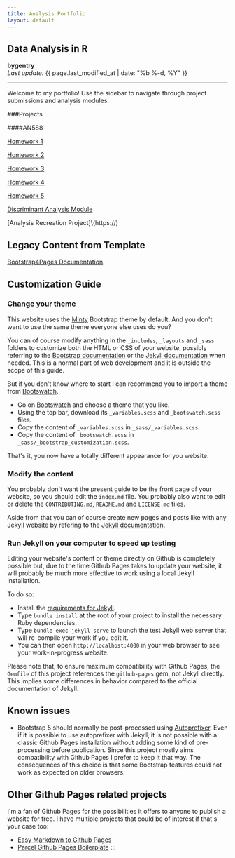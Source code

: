 ```yaml
---
title: Analysis Portfolio
layout: default
---
```


## Data Analysis in R

**bygentry**\
*Last update:* {{ page.last_modified_at \| date: "%b %-d, %Y" }}

------------------------------------------------------------------------

Welcome to my portfolio! Use the sidebar to navigate through project submissions and analysis modules.

###Projects

####AN588

[Homework 1](https://bygentry.github.io/AN588/HTMLs/homework1.html)

[Homework 2](https://bygentry.github.io/AN588/HTMLs/homework2.html)

[Homework 3](https://bygentry.github.io/AN588/HTMLs/homework3.html)

[Homework 4](https://bygentry.github.io/AN588/HTMLs/homework4.html)

[Homework 5](https://bygentry.github.io/AN588/HTMLs/homework5.html)

[Discriminant Analysis Module](https://bygentry.github.io/AN588/AN588_Vignette/gm_aw_vignette.html)

[Analysis Recreation Project]\\(https://)

## Legacy Content from Template

[Bootstrap4Pages Documentation](https://nicolas-van.github.io/bootstrap-4-github-pages/).

## Customization Guide

### Change your theme

This website uses the [Minty](https://bootswatch.com/minty/) Bootstrap theme by default. And you don't want to use the same theme everyone else uses do you?

You can of course modify anything in the `_includes`, `_layouts` and `_sass` folders to customize both the HTML or CSS of your website, possibly referring to the [Bootstrap documentation](https://getbootstrap.com/) or the [Jekyll documentation](https://jekyllrb.com/) when needed. This is a normal part of web development and it is outside the scope of this guide.

But if you don't know where to start I can recommend you to import a theme from [Bootswatch](https://bootswatch.com/).

-   Go on [Bootswatch](https://bootswatch.com/) and choose a theme that you like.
-   Using the top bar, download its `_variables.scss` and `_bootswatch.scss` files.
-   Copy the content of `_variables.scss` in `_sass/_variables.scss`.
-   Copy the content of `_bootswatch.scss` in `_sass/_bootstrap_customization.scss`.

That's it, you now have a totally different appearance for you website.

### Modify the content

You probably don't want the present guide to be the front page of your website, so you should edit the `index.md` file. You probably also want to edit or delete the `CONTRIBUTING.md`, `README.md` and `LICENSE.md` files.

Aside from that you can of course create new pages and posts like with any Jekyll website by refering to the [Jekyll documentation](https://jekyllrb.com/).

### Run Jekyll on your computer to speed up testing

Editing your website's content or theme directly on Github is completely possible but, due to the time Github Pages takes to update your website, it will probably be much more effective to work using a local Jekyll installation.

To do so:

-   Install the [requirements for Jekyll](https://jekyllrb.com/docs/installation/).
-   Type `bundle install` at the root of your project to install the necessary Ruby dependencies.
-   Type `bundle exec jekyll serve` to launch the test Jekyll web server that will re-compile your work if you edit it.
-   You can then open `http://localhost:4000` in your web browser to see your work-in-progress website.

Please note that, to ensure maximum compatibility with Github Pages, the `Gemfile` of this project references the `github-pages` gem, not Jekyll directly. This implies some differences in behavior compared to the official documentation of Jekyll.

## Known issues

-   Bootstrap 5 should normally be post-processed using [Autoprefixer](https://github.com/postcss/autoprefixer). Even if it is possible to use autoprefixer with Jekyll, it is not possible with a classic Github Pages installation without adding some kind of pre-processing before publication. Since this project mostly aims compatibility with Github Pages I prefer to keep it that way. The consequences of this choice is that some Bootstrap features could not work as expected on older browsers.

## Other Github Pages related projects

I'm a fan of Github Pages for the possibilities it offers to anyone to publish a website for free. I have multiple projects that could be of interest if that's your case too:

-   [Easy Markdown to Github Pages](https://nicolas-van.github.io/easy-markdown-to-github-pages/)
-   [Parcel Github Pages Boilerplate](https://github.com/nicolas-van/parcel-github-pages-boilerplate) :::
